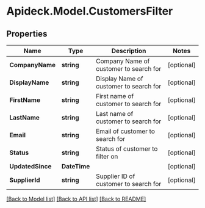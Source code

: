 # Apideck.Model.CustomersFilter

## Properties

Name | Type | Description | Notes
------------ | ------------- | ------------- | -------------
**CompanyName** | **string** | Company Name of customer to search for | [optional] 
**DisplayName** | **string** | Display Name of customer to search for | [optional] 
**FirstName** | **string** | First name of customer to search for | [optional] 
**LastName** | **string** | Last name of customer to search for | [optional] 
**Email** | **string** | Email of customer to search for | [optional] 
**Status** | **string** | Status of customer to filter on | [optional] 
**UpdatedSince** | **DateTime** |  | [optional] 
**SupplierId** | **string** | Supplier ID of customer to search for | [optional] 

[[Back to Model list]](../README.md#documentation-for-models) [[Back to API list]](../README.md#documentation-for-api-endpoints) [[Back to README]](../README.md)

